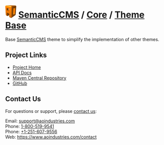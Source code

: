 # [<img src="ao-logo.png" alt="AO Logo" width="35" height="40">](https://www.aoindustries.com/) [SemanticCMS](https://semanticcms.com/) / [Core](https://semanticcms.com/core/) / [Theme Base](https://semanticcms.com/core/theme-base/)
Base [SemanticCMS](https://semanticcms.com/) theme to simplify the implementation of other themes.

## Project Links
* [Project Home](https://semanticcms.com/core/theme-base/)
* [API Docs](https://semanticcms.com/core/theme-base/apidocs/)
* [Maven Central Repository](https://search.maven.org/#search%7Cgav%7C1%7Cg:%22com.semanticcms%22%20AND%20a:%22semanticcms-core-theme-base%22)
* [GitHub](https://github.com/aoindustries/semanticcms-core-theme-base)

## Contact Us
For questions or support, please [contact us](https://www.aoindustries.com/contact):

Email: [support@aoindustries.com](mailto:support@aoindustries.com)  
Phone: [1-800-519-9541](tel:1-800-519-9541)  
Phone: [+1-251-607-9556](tel:+1-251-607-9556)  
Web: https://www.aoindustries.com/contact
